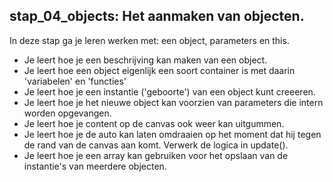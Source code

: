 stap_04_objects: 
Het aanmaken van objecten.
-----------------------------------------------------------------------------------
In deze stap ga je leren werken met: een object, parameters en this.

- Je leert hoe je een beschrijving kan maken van een object.
- Je leert hoe een object eigenlijk een soort container is met daarin 'variabelen' en 'functies'
- Je leert hoe je een instantie ('geboorte') van een object kunt creeeren.
- Je leert hoe je het nieuwe object kan voorzien van parameters die intern worden opgevangen.
- Je leert hoe je content op de canvas ook weer kan uitgummen.
- Je leert hoe je de auto kan laten omdraaien op het moment dat hij tegen de rand van de canvas aan komt. Verwerk de logica in update().
- Je leert hoe je een array kan gebruiken voor het opslaan van de instantie's van meerdere objecten. 